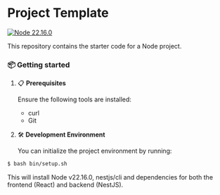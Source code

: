 # Project Template

[![Node 22.16.0](https://img.shields.io/badge/Node-22.16.0-green.svg)](https://shields.io/)

This repository contains the starter code for a Node project.

### 📦 Getting started

1. 📋  **Prerequisites**
   
   Ensure the following tools are installed:
   - curl
   - Git

3. 🛠️  **Development Environment**
   
   You can initialize the project environment by running:

  ```bash
  $ bash bin/setup.sh
  ```

  This will install Node v22.16.0, nestjs/cli and dependencies for both the frontend (React) and backend (NestJS).

  


